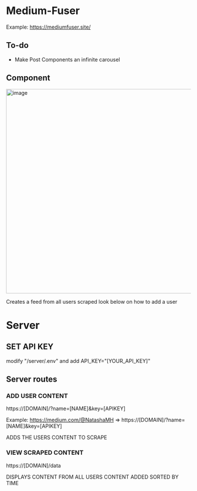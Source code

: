 # Medium-Fuser
Example: https://mediumfuser.site/

## To-do
- Make Post Components an infinite carousel 


## Component
<img width="559" alt="image" src="https://github.com/CallumAS/Medium-Fuser/assets/53473235/4469ac46-887c-45d6-b151-d42cde800d10">

Creates a feed from all users scraped look below on how to add a user

# Server
## SET API KEY
modify "/server/.env" and add API_KEY="[YOUR_API_KEY]"
## Server routes 
### ADD USER CONTENT
https://[DOMAIN]/?name=[NAME]&key=[APIKEY]

Example: https://medium.com/@NatashaMH => https://[DOMAIN]/?name=[NAME]&key=[APIKEY]

ADDS THE USERS CONTENT TO SCRAPE

### VIEW SCRAPED CONTENT

https://[DOMAIN]/data

DISPLAYS CONTENT FROM ALL USERS CONTENT ADDED SORTED BY TIME
